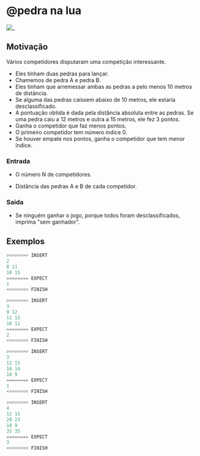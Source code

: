 # @pedra na lua

![_](https://raw.githubusercontent.com/qxcodefup/arcade/master/base/pedra/cover.jpg)

## Motivação

Vários competidores disputaram uma competição interessante.

- Eles tinham duas pedras para lançar.
- Chamemos de pedra A e pedra B.
- Eles tinham que arremessar ambas as pedras a pelo menos 10 metros de distância.
- Se alguma das pedras caíssem abaixo de 10 metros, ele estaria desclassificado.
- A pontuação obtida é dada pela distância absoluta entre as pedras. Se uma pedra caiu a 12 metros e outra a 15 metros, ele fez 3 pontos.
- Ganha o competidor que faz menos pontos.
- O primeiro competidor tem número índice 0.
- Se houver empate nos pontos, ganha o competidor que tem menor índice.

### Entrada

- O número N de competidores.

- Distância das pedras A e B de cada competidor.

### Saida

- Se ninguém ganhar o jogo, porque todos foram desclassificados, imprima "sem ganhador".

## Exemplos

``` py
>>>>>>>> INSERT
2
8 11
10 15
======== EXPECT
1
<<<<<<<< FINISH
```

```py
>>>>>>>> INSERT
3
9 12
11 13
10 11
======== EXPECT
2
<<<<<<<< FINISH
```

```py
>>>>>>>> INSERT
3
12 15
16 14
10 9
======== EXPECT
1
<<<<<<<< FINISH
```

```py
>>>>>>>> INSERT
4
12 15
20 23
10 9
35 35
======== EXPECT
3
<<<<<<<< FINISH

```
